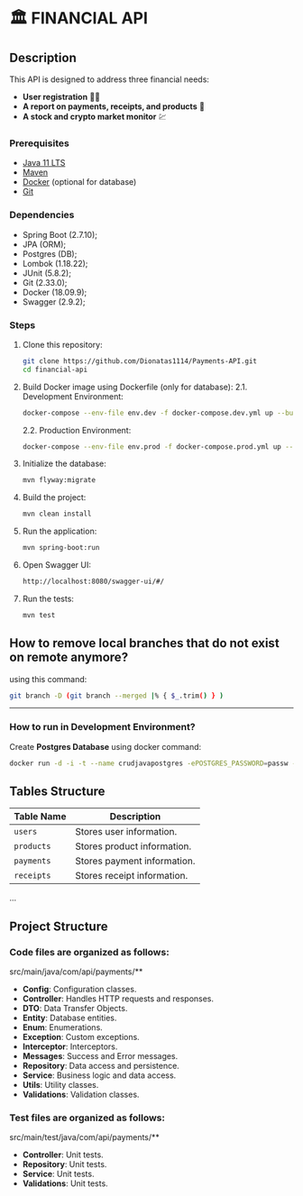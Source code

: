 # 🏛 FINANCIAL API

## Description
This API is designed to address three financial needs:
- **User registration** 🙍‍♂️
- **A report on payments, receipts, and products** 🧾
- **A stock and crypto market monitor** 💹

### Prerequisites
- [Java 11 LTS](https://adoptium.net/temurin/releases/?version=11)
- [Maven](https://maven.apache.org/)
- [Docker](https://www.docker.com/) (optional for database)
- [Git](https://git-scm.com/)

### Dependencies
* Spring Boot (2.7.10);
* JPA (ORM);
* Postgres (DB);
* Lombok (1.18.22);
* JUnit (5.8.2);
* Git (2.33.0);
* Docker (18.09.9);
* Swagger (2.9.2);

### Steps
1. Clone this repository:
   ```sh
   git clone https://github.com/Dionatas1114/Payments-API.git
   cd financial-api
   ```
   
2. Build Docker image using Dockerfile (only for database):
   2.1. Development Environment:  
      ```sh
      docker-compose --env-file env.dev -f docker-compose.dev.yml up --build -d
      ```

   2.2. Production Environment:
      ```sh
      docker-compose --env-file env.prod -f docker-compose.prod.yml up --build -d
      ```
3. Initialize the database:
   ```sh
   mvn flyway:migrate
   ```

4. Build the project:
   ```sh
   mvn clean install
   ```

5. Run the application:
   ```sh
   mvn spring-boot:run
   ```

6. Open Swagger UI:
   ```sh
   http://localhost:8080/swagger-ui/#/
   ```

7. Run the tests:
   ```sh
   mvn test
   ```

## How to remove local branches that do not exist on remote anymore?
using this command:

```bash
git branch -D (git branch --merged |% { $_.trim() } )
```

___
### How to run in Development Environment?
Create **Postgres Database** using docker command:

```bash
docker run -d -i -t --name crudjavapostgres -ePOSTGRES_PASSWORD=passw -ePOSTGRES_DATABASE=crudjavapostgres -ePOSTGRES_USER=username -p5432:5432 postgres
```

## Tables Structure

| Table Name | Description                 |
|------------|-----------------------------|
| `users`    | Stores user information.    |
| `products` | Stores product information. |
| `payments` | Stores payment information. |
| `receipts` | Stores receipt information. |
...

## Project Structure

### Code files are organized as follows:
src/main/java/com/api/payments/**
- **Config**: Configuration classes.
- **Controller**: Handles HTTP requests and responses.
- **DTO**: Data Transfer Objects.
- **Entity**: Database entities.
- **Enum**: Enumerations.
- **Exception**: Custom exceptions.
- **Interceptor**: Interceptors.
- **Messages**: Success and Error messages.
- **Repository**: Data access and persistence.
- **Service**: Business logic and data access.
- **Utils**: Utility classes.
- **Validations**: Validation classes.

### Test files are organized as follows:
src/main/test/java/com/api/payments/**
- **Controller**: Unit tests.
- **Repository**: Unit tests.
- **Service**: Unit tests.
- **Validations**: Unit tests.